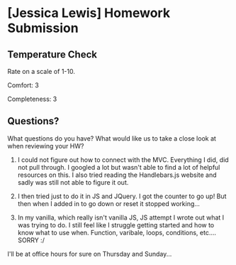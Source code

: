 # [Jessica Lewis] Homework Submission

## Temperature Check

Rate on a scale of 1-10.

Comfort:  3

Completeness: 3

## Questions?

What questions do you have? What would like us to take a close look at when reviewing your HW?

1. I could not figure out how to connect with the MVC. Everything I did, did not pull through. I googled a lot but wasn't able to find a lot of helpful resources on this.  I also tried reading the Handlebars.js website and sadly was still not able to figure it out. 

2. I then tried just to do it in JS and JQuery.  I got the counter to go up! But then when I added in to go down or reset it stopped working... 

3. In my vanilla, which really isn't vanilla JS, JS attempt I wrote out what I was trying to do.  I still feel like I struggle getting started and how to know what to use when.  Function, varibale, loops, conditions, etc.... SORRY :/

I'll be at office hours for sure on Thursday and Sunday...
